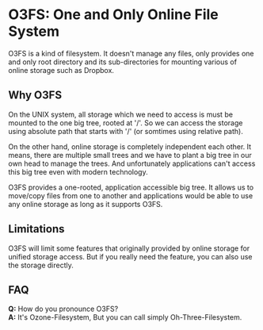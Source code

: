 O3FS: One and Only Online File System
===

O3FS is a kind of filesystem. It doesn't manage any files, only provides
one and only root directory and its sub-directories for mounting various of
online storage such as Dropbox.

Why O3FS
---

On the UNIX system, all storage which we need to access is must be mounted to
the one big tree, rooted at '/'. So we can access the storage using absolute
path that starts with '/' (or somtimes using relative path).

On the other hand, online storage is completely independent each other. It
means, there are multiple small trees and we have to plant a big tree in our
own head to manage the trees. And unfortunately applications can't access this
big tree even with modern technology.

O3FS provides a one-rooted, application accessible big tree. It allows us to
move/copy files from one to another and applications would be able to use any
online storage as long as it supports O3FS.

Limitations
---

O3FS will limit some features that originally provided by online storage for
unified storage access. But if you really need the feature, you can also use
the storage directly.

FAQ
---
**Q:** How do you pronounce O3FS?  
**A:** It's Ozone-Filesystem, But you can call simply Oh-Three-Filesystem.